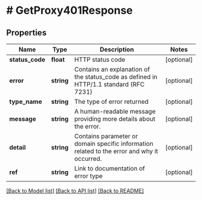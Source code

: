 # # GetProxy401Response

## Properties

Name | Type | Description | Notes
------------ | ------------- | ------------- | -------------
**status_code** | **float** | HTTP status code | [optional]
**error** | **string** | Contains an explanation of the status_code as defined in HTTP/1.1 standard (RFC 7231) | [optional]
**type_name** | **string** | The type of error returned | [optional]
**message** | **string** | A human-readable message providing more details about the error. | [optional]
**detail** | **string** | Contains parameter or domain specific information related to the error and why it occurred. | [optional]
**ref** | **string** | Link to documentation of error type | [optional]

[[Back to Model list]](../../README.md#models) [[Back to API list]](../../README.md#endpoints) [[Back to README]](../../README.md)
